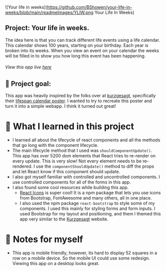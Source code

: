 ![Your life in weeks](https://github.com/BShowen/your-life-in-weeks/blob/main/readmeImages/YLIW.png Your Life In Weeks)

## Project: Your life in weeks.  
The idea here is that you can track different life events using a life calendar. This calendar shows 100 years, starting on your birthday. Each year is broken into its weeks. When you view an event on your calendar the weeks will be filled in to show you how long this event has been happening. 

###### View this app live [here](https://bshowen.github.io/your-life-in-weeks/)
## 🙌 Project goal: 
This app was heavily inspired by the folks over at [kurzgesagt](https://shop-us.kurzgesagt.org/products/lifespan-calendar-poster?variant=39451596423216), specifically their [lifespan calendar poster](https://shop-us.kurzgesagt.org/products/lifespan-calendar-poster?variant=39451596423216). I wanted to try to recreate this poster and turn it into a simple webapp. I think it turned out great! 

# 🧠 What I learned in this project
- I learned all about the lifecycle of react components and all the methods that go long with the component lifecycle. 
- The main lifecycle method that I used was `shouldComponentUpdate()`. This app has over 5200 dom elements that React tries to re-render on every update. This is very slow! Not every element needs to be re-rendered. I use the `componentShouldUpdate()` method to diff the props and let React know if this component should update. 
- I also got myself familiar with controlled and uncontrolled components. I use controlled components for all of the forms in this app. 
- I also found some cool resources while building this app. 
  - [React Icons](https://react-icons.github.io/react-icons/) is super cool! It is a npm package that lets you use icons from Bootstrap, FontAwesome and many others, all in one place.
  - I also used the npm package `react-bootstrap` to style some of my components. I used this mainly for styling forms and form inputs. I used Bootstrap for my layout and positioning, and them I themed this app very similar to the [Kurzgesagt](https://kurzgesagt.org/about/) website. 


# 📝 Notes for myself
- This app is mobile friendly, however, its hard to display 52 squares in a row on a mobile device. So the mobile UI could use some redesign. Viewing this app on a desktop looks great. 